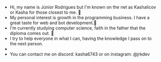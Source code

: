 -  Hi, my name is Júnior Rodrigues but I'm known on the net as Kashalicov or Kasha for those closest to me. 👋
-  My personal interest is growth in the programming business. I have a great taste for web and bot development.👀
-  I'm currently studying computer science, faith in the father that the diploma comes out. 🌱
-  I try to help everyone in what I can, having the knowledge I pass on to the next person.
-  
-  You can contact me on discord: kasha6743 or on instagram: @jrkdev

